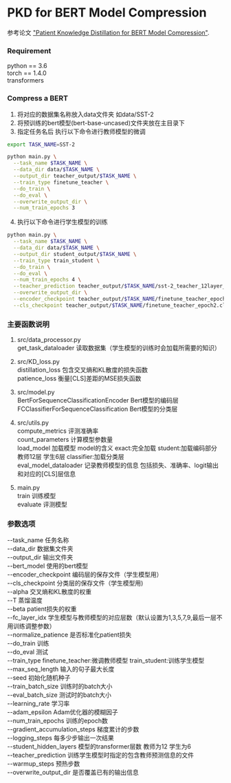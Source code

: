 # PKD for BERT Model Compression
参考论文 ["Patient Knowledge Distillation for BERT Model Compression"](https://arxiv.org/abs/1908.09355).

### Requirement
python == 3.6 \
torch == 1.4.0 \
transformers

### Compress a BERT
1. 将对应的数据集名称放入data文件夹 如data/SST-2
2. 将预训练的bert模型(bert-base-uncased)文件夹放在主目录下
3. 指定任务名后 执行以下命令进行教师模型的微调

```bash
export TASK_NAME=SST-2

python main.py \
  --task_name $TASK_NAME \
  --data_dir data/$TASK_NAME \
  --output_dir teacher_output/$TASK_NAME \
  --train_type finetune_teacher \
  --do_train \
  --do_eval \
  --overwrite_output_dir \
  --num_train_epochs 3
```

4. 执行以下命令进行学生模型的训练

```bash
python main.py \
  --task_name $TASK_NAME \
  --data_dir data/$TASK_NAME \
  --output_dir student_output/$TASK_NAME \
  --train_type train_student \
  --do_train \
  --do_eval \
  --num_train_epochs 4 \
  --teacher_prediction teacher_output/$TASK_NAME/sst-2_teacher_12layer_information.pkl \
  --overwrite_output_dir \
  --encoder_checkpoint teacher_output/$TASK_NAME/finetune_teacher_epoch2.encoder.pkl \
  --cls_checkpoint teacher_output/$TASK_NAME/finetune_teacher_epoch2.cls.pkl
```

### 主要函数说明
1. src/data_processor.py \
get_task_dataloader 读取数据集（学生模型的训练时会加载所需要的知识）

2. src/KD_loss.py \
distillation_loss 包含交叉熵和KL散度的损失函数 \
patience_loss 衡量[CLS]差距的MSE损失函数 

3. src/model.py \
BertForSequenceClassificationEncoder  Bert模型的编码层 \
FCClassifierForSequenceClassification Bert模型的分类层

4. src/utils.py \
compute_metrics 评测准确率 \
count_parameters 计算模型参数量 \
load_model 加载模型  model的含义 exact:完全加载 student:加载编码部分 教师12层 学生6层 classifier:加载分类层 \
eval_model_dataloader 记录教师模型的信息 包括损失、准确率、logit输出和对应的[CLS]层信息

5. main.py \
train 训练模型 \
evaluate 评测模型

### 参数选项
--task_name 任务名称 \
--data_dir 数据集文件夹 \
--output_dir 输出文件夹 \
--bert_model 使用的bert模型 \
--encoder_checkpoint 编码层的保存文件（学生模型用） \
--cls_checkpoint 分类层的保存文件（学生模型用) \
--alpha 交叉熵和KL散度的权重 \
--T 蒸馏温度 \
--beta patient损失的权重 \
--fc_layer_idx 学生模型与教师模型的对应层数（默认设置为1,3,5,7,9,最后一层不用训练调整参数） \
--normalize_patience 是否标准化patient损失 \
--do_train 训练 \
--do_eval 测试 \
--train_type finetune_teacher:微调教师模型 train_student:训练学生模型 \
--max_seq_length 输入的句子最大长度 \
--seed 初始化随机种子 \
--train_batch_size 训练时的batch大小 \
--eval_batch_size 测试时的batch大小 \
--learning_rate 学习率 \
--adam_epsilon Adam优化器的模糊因子 \
--num_train_epochs 训练的epoch数 \
--gradient_accumulation_steps 梯度累计的步数 \
--logging_steps 每多少步输出一次结果 \
--student_hidden_layers 模型的transformer层数 教师为12 学生为6 \
--teacher_prediction 训练学生模型时指定的包含教师预测信息的文件 \
--warmup_steps 预热步数 \
--overwrite_output_dir 是否覆盖已有的输出信息


